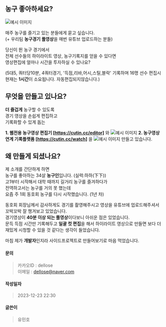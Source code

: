 ## 농구 좋아하세요?

![예시 이미지](/assets/img/doyoulike.jpg)

매주 농구를 즐기고 있는 분들에게 묻고 싶습니다.  
(+ 우리팀 **농구경기 풀영상**을 매번 유튜브 업로드하는 분들)

당신이 뛴 농구 경기에서  
전체 선수들의 <span class='hl'>하이라이트 영상, 농구기록지</span>를 얻을 수 있다면  
영상편집에 얼마나 시간을 투자하실 수 있나요?

(5대5, 쿼터당10분, 4쿼터경기, '득점,리바,어시,스틸,블락' 기록하며 16명 선수 편집시 현재는 **1시간**이 소요됩니다. 자동편집되지않습니다.)

## 무엇을 만들고 있나요?

**더 즐겁게** 농구할 수 있도록  
경기 영상을 손쉽게 편집하고  
기록화할 수 있게 돕는

**1. 웹전용 농구영상 편집기 [https://cutin.cc/editor]** 와
![예시 이미지](/assets/exam/editor.gif)
**2. 농구영상 연계 기록플랫폼 [https://cutin.cc/watch]** 을
![예시 이미지](/assets/exam/watch.gif)
만들고 있습니다.

## 왜 만들게 되셨나요?

제 소개를 간단하게 하면  
농구를 좋아하는 34살 **농구인**입니다. (실력:하하(下下))  
고1부터 시작해서 대학 때까지 길거리 농구를 즐겨하다가  
전역하고서는 농구를 거의 못 했는데  
요즘 주 1회 동호회 농구를 다시 시작했습니다. (1년 차)

동호회 회장님께서 감사하게도 경기를 촬영해주시고 영상을 유튜브에 업로드해주셔서 꼬박꼬박 잘 챙겨보고 있었습니다.  
경기영상이 **40분 이상 되는 풀영상**이다보니 아쉬운 점은 있었습니다.  
문득 득점 시간만 기록해두고 **일괄 컷 편집**을 해서 하이라이트 영상으로 만들면 보다 더 재밌게 시청할 수 있을 것 같다는 생각이 들었습니다.

마침 제가 **개발자**인지라 사이드프로젝트로 만들어보기로 마음 먹었습니다.

#### 문의

> 카카오ID : dellose  
> 이메일 : dellose@naver.com

#### 작성일자

> 2023-12-23 22:30

#### 글쓴이

> 유민호
